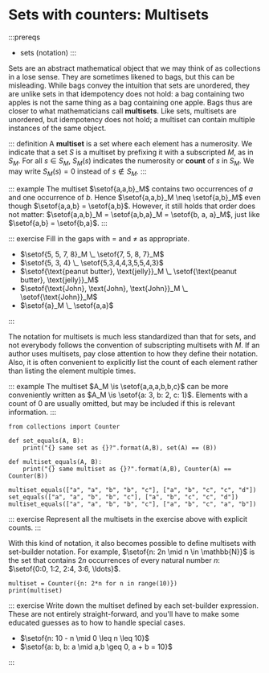 # Sets with counters: Multisets

:::prereqs
- sets (notation)
:::

Sets are an abstract mathematical object that we may think of as collections in a lose sense.
They are sometimes likened to bags, but this can be misleading.
While bags convey the intuition that sets are unordered, they are unlike sets in that idempotency does not hold: a bag containing two apples is not the same thing as a bag containing one apple.
Bags thus are closer to what mathematicians call **multisets**.
Like sets, multisets are unordered, but idempotency does not hold; a multiset can contain multiple instances of the same object.

::: definition
A **multiset** is a set where each element has a numerosity.
We indicate that a set $S$ is a multiset by prefixing it with a subscripted $M$, as in $S_M$.
For all $s \in S_M$, $S_M(s)$ indicates the numerosity or **count** of $s$ in $S_M$.
We may write $S_M(s) = 0$ instead of $s \notin S_M$.
:::

::: example
The multiset $\setof{a,a,b}_M$ contains two occurrences of $a$ and one occurrence of $b$.
Hence $\setof{a,a,b}_M \neq \setof{a,b}_M$ even though $\setof{a,a,b} = \setof{a,b}$.
However, it still holds that order does not matter: $\setof{a,a,b}_M = \setof{a,b,a}_M = \setof{b, a, a}_M$, just like $\setof{a,b} = \setof{b,a}$.
:::

::: exercise
Fill in the gaps with $=$ and $\neq$ as appropriate.


- $\setof{5, 5, 7, 8}_M \_ \setof{7, 5, 8, 7}_M$
- $\setof{5, 3, 4} \_ \setof{5,3,4,4,3,5,5,4,3}$
- $\setof{\text{peanut butter}, \text{jelly}}_M \_ \setof{\text{peanut butter}, \text{jelly}}_M$
- $\setof{\text{John}, \text{John}, \text{John}}_M \_ \setof{\text{John}}_M$
- $\setof{a}_M \_ \setof{a,a}$

:::

The notation for multisets is much less standardized than that for sets, and not everybody follows the convention of subscripting multisets with $M$.
If an author uses multisets, pay close attention to how they define their notation.
Also, it is often convenient to explicitly list the count of each element rather than listing the element multiple times.

::: example
The multiset $A_M \is \setof{a,a,a,b,b,c}$ can be more conveniently written as $A_M \is \setof{a: 3, b: 2, c: 1}$.
Elements with a count of $0$ are usually omitted, but may be included if this is relevant information.
:::

``` jupyterpython
from collections import Counter

def set_equals(A, B):
    print("{} same set as {}?".format(A,B), set(A) == (B))

def multiset_equals(A, B):
    print("{} same multiset as {}?".format(A,B), Counter(A) == Counter(B))

multiset_equals(["a", "a", "b", "b", "c"], ["a", "b", "c", "c", "d"])
set_equals(["a", "a", "b", "b", "c"], ["a", "b", "c", "c", "d"])
multiset_equals(["a", "a", "b", "b", "c"], ["a", "b", "c", "a", "b"])

```

::: exercise
Represent all the multisets in the exercise above with explicit counts.
:::

With this kind of notation, it also becomes possible to define multisets with set-builder notation.
For example, $\setof{n: 2n \mid n \in \mathbb{N}}$ is the set that contains $2n$ occurrences of every natural number $n$: $\setof{0:0, 1:2, 2:4, 3:6, \ldots}$.

``` jupyterpython
multiset = Counter({n: 2*n for n in range(10)})
print(multiset)
```

::: exercise
Write down the multiset defined by each set-builder expression.
These are not entirely straight-forward, and you'll have to make some educated guesses as to how to handle special cases.

- $\setof{n: 10 - n \mid 0 \leq n \leq 10}$
- $\setof{a: b, b: a \mid a,b \geq 0, a + b = 10}$

:::
